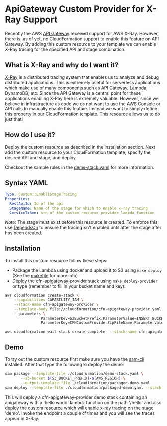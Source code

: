 # ApiGateway Custom Provider for X-Ray Support

Recently the AWS [API Gateway](https://aws.amazon.com/about-aws/whats-new/2018/09/amazon-api-gateway-adds-support-for-aws-x-ray/) 
received support for AWS X-Ray. However, there is, as of yet, no CloudFormation support to enable this feature on API Gateway. 
By adding this custom resource to your template we can enable X-Ray tracing for the specified API and stage combination.

##  What is X-Ray and why do I want it?
   
[X-Ray](https://aws.amazon.com/xray/) is a distributed tracing system that enables us to analyze and debug distributed 
applications. This is extremely useful for serverless applications which make use of many components such as
API Gateway, Lambda, DynamoDB, etc. Since the API Gateway is a central point for these applications enabling X-Ray here
is extremely valuable. However, since we believe in infrastructure as code we do not want to use the AWS Console or 
API calls to manually enable this feature. Instead we want to simply define this property in our CloudFormation template.
This resource allows us to do just that!

## How do I use it?

Deploy the custom resource as described in the installation section. Next add the custom resource to your 
CloudFormation template, specify the desired API and stage, and deploy.

Checkout the sample rules in the [demo-stack.yaml](cloudformation/demo-stack.yaml) for more information.

## Syntax YAML

```yaml
Type: Custom::EnableStageTracing
Properties:
  RestApiId: Id of the api
  StageName: Name of the stage for which to enable x-ray tracing
  ServiceToken: Arn of the custom resource provider lambda function
```

*Note*: The stage must exist before this resource is created. To enforce this use 
[DependsOn](https://docs.aws.amazon.com/AWSCloudFormation/latest/UserGuide/aws-attribute-dependson.html) to ensure 
the tracing isn't enabled until after the stage after has been created.

## Installation

To install this custom resource follow these steps:
- Package the Lambda using docker and upload it to S3 using ```make deploy``` (See the [makefile](Makefile) for more info)
- Deploy the cfn-apigateway-provider stack using ```make deploy-provider``` or 
type (remember to fill in your bucket name and key): 

```sh
aws cloudformation create-stack \
	--capabilities CAPABILITY_IAM \
	--stack-name cfn-apigateway-provider \
	--template-body file://cloudformation/cfn-apigateway-provider.yaml
	--parameters \
                ParameterKey=S3BucketPrefix,ParameterValue=INSERT_BUCKET_NAME_HERE \
                ParameterKey=CFNCustomProviderZipFileName,ParameterValue=INSERT_BUCKET_KEY_HERE 

aws cloudformation wait stack-create-complete  --stack-name cfn-apigate-way-provider
```

## Demo

To try out the custom resource first make sure you have the [sam-cli](https://github.com/awslabs/aws-sam-cli/blob/develop/docs/installation.rst#installation) 
installed. After that type the following to deploy the demo:

```sh
sam package --template-file ./cloudformation/demo-stack.yaml \
	   --s3-bucket $(S3_BUCKET_PREFIX)-$(AWS_REGION) \
	   --output-template-file ./cloudformation/packaged-demo.yaml
sam deploy --template-file ./cloudformation/packaged-demo.yaml --stack-name $(NAME)-demo --capabilities CAPABILITY_IAM
```

This will deploy a cfn-apigateway-provider demo stack containing an apigateway with a 'hello world' lambda function on 
the path '/hello' and also deploy the custom resource which will enable x-ray tracing on the stage 'demo'. Invoke the 
endpoint a couple of times and you will see the traces appear in X-Ray.